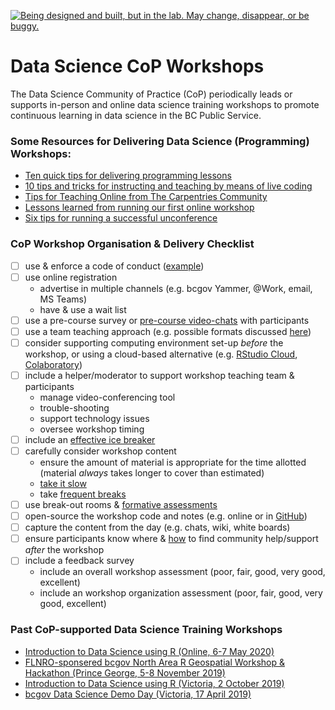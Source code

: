<!--
Copyright 2020 Province of British Columbia

This work is licensed under the Creative Commons Attribution 4.0 International License.
To view a copy of this license, visit http://creativecommons.org/licenses/by/4.0/.
-->

<a id="devex-badge" rel="Exploration" href="https://github.com/BCDevExchange/assets/blob/master/README.md"><img alt="Being designed and built, but in the lab. May change, disappear, or be buggy." style="border-width:0" src="https://assets.bcdevexchange.org/images/badges/exploration.svg" title="Being designed and built, but in the lab. May change, disappear, or be buggy." /></a>



# Data Science CoP Workshops 

The Data Science Community of Practice (CoP) periodically leads or supports in-person and online data science training workshops to promote continuous learning in data science in the BC Public Service. 


### Some Resources for Delivering Data Science (Programming) Workshops:

 - [Ten quick tips for delivering programming lessons](https://journals.plos.org/ploscompbiol/article?id=10.1371/journal.pcbi.1007433)
 - [10 tips and tricks for instructing and teaching by means of live coding](https://software-carpentry.org/blog/2016/04/tips-tricks-live-coding.html)
 - [Tips for Teaching Online from The Carpentries Community](https://carpentries.org/blog/2020/03/tips-for-teaching-online/)
 - [Lessons learned from running our first online workshop](https://coderefinery.org/blog/2020/04/14/first-online-workshop/)
 - [Six tips for running a successful unconference](https://ropensci.org/blog/2017/11/17/unconf-sixtips/)


### CoP Workshop Organisation & Delivery Checklist

- [ ] use & enforce a code of conduct  ([example](https://www.contributor-covenant.org/version/1/4/code-of-conduct/))
- [ ] use online registration  
    - advertise in multiple channels (e.g. bcgov Yammer, @Work, email, MS Teams)    
    - have & use a wait list  
- [ ] use a pre-course survey or [pre-course video-chats](https://ropensci.org/blog/2017/11/17/unconf-sixtips/) with participants
- [ ] use a team teaching approach (e.g. possible formats discussed [here](https://journals.plos.org/ploscompbiol/article?id=10.1371/journal.pcbi.1007433))
- [ ] consider supporting computing environment set-up _before_ the workshop, or using a cloud-based alternative (e.g. [RStudio Cloud](https://rstudio.cloud/), [Colaboratory](https://colab.research.google.com/notebooks/intro.ipynb))
- [ ] include a helper/moderator to support workshop teaching team & participants  
    - manage video-conferencing tool  
    - trouble-shooting  
    - support technology issues  
    - oversee workshop timing 
- [ ] include an [effective ice breaker](https://ropensci.org/blog/2017/11/17/unconf-sixtips/)
- [ ] carefully consider workshop content  
    - ensure the amount of material is appropriate for the time allotted (material _always_ takes longer to cover than estimated) 
    - [take it slow](https://software-carpentry.org/blog/2016/04/tips-tricks-live-coding.html)
    - take [frequent breaks](https://journals.plos.org/ploscompbiol/article?id=10.1371/journal.pcbi.1007433)
- [ ] use break-out rooms & [formative assessments](https://journals.plos.org/ploscompbiol/article?id=10.1371/journal.pcbi.1007433) 
- [ ] open-source the workshop code and notes (e.g. online or in [GitHub](https://github.com/bcgov/ds-intro-to-r-2-day))
- [ ] capture the content from the day (e.g. chats, wiki, white boards)
- [ ] ensure participants know where & [how](https://www.tidyverse.org/help/) to find community help/support _after_ the workshop
- [ ] include a feedback survey  
    - include an overall workshop assessment (poor, fair, good, very good, excellent)
    - include an workshop organization assessment (poor, fair, good, very good, excellent)



### Past CoP-supported Data Science Training Workshops
 - [Introduction to Data Science using R (Online, 6-7 May 2020)](https://github.com/bcgov/ds-intro-to-r-2-day)
 - [FLNRO-sponsered bcgov North Area R Geospatial Workshop & Hackathon (Prince George, 5-8 November 2019)](https://github.com/bcgov/bcgov-r-geo-workshop)
 - [Introduction to Data Science using R (Victoria, 2 October 2019)](https://github.com/bcgov/ds-cop-intro-to-r)
 - [bcgov Data Science Demo Day (Victoria, 17 April 2019)](https://github.com/bcgov/bcgov-data-science-cop/tree/master/2019/2019-04-17_ds-demo-day-yyj)

